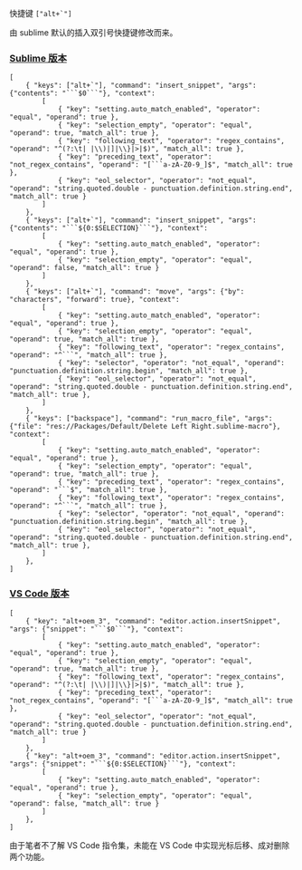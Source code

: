 <p>快捷键 <code>[&quot;alt+`&quot;]</code></p>
<p>由 sublime 默认的插入双引号快捷键修改而来。</p>
<h3 id="sublime-%E7%89%88%E6%9C%AC" tabindex="-1"><a class="header-anchor" href="#sublime-%E7%89%88%E6%9C%AC" data-clickable=""><span>Sublime 版本</span></a></h3>
<pre class="language-json"><code class="language-json"><span class="token punctuation">[</span>
	<span class="token punctuation">{</span> <span class="token property">"keys"</span><span class="token operator">:</span> <span class="token punctuation">[</span><span class="token string">"alt+`"</span><span class="token punctuation">]</span><span class="token punctuation">,</span> <span class="token property">"command"</span><span class="token operator">:</span> <span class="token string">"insert_snippet"</span><span class="token punctuation">,</span> <span class="token property">"args"</span><span class="token operator">:</span> <span class="token punctuation">{</span><span class="token property">"contents"</span><span class="token operator">:</span> <span class="token string">"```$0```"</span><span class="token punctuation">}</span><span class="token punctuation">,</span> <span class="token property">"context"</span><span class="token operator">:</span>
		<span class="token punctuation">[</span>
			<span class="token punctuation">{</span> <span class="token property">"key"</span><span class="token operator">:</span> <span class="token string">"setting.auto_match_enabled"</span><span class="token punctuation">,</span> <span class="token property">"operator"</span><span class="token operator">:</span> <span class="token string">"equal"</span><span class="token punctuation">,</span> <span class="token property">"operand"</span><span class="token operator">:</span> <span class="token boolean">true</span> <span class="token punctuation">}</span><span class="token punctuation">,</span>
			<span class="token punctuation">{</span> <span class="token property">"key"</span><span class="token operator">:</span> <span class="token string">"selection_empty"</span><span class="token punctuation">,</span> <span class="token property">"operator"</span><span class="token operator">:</span> <span class="token string">"equal"</span><span class="token punctuation">,</span> <span class="token property">"operand"</span><span class="token operator">:</span> <span class="token boolean">true</span><span class="token punctuation">,</span> <span class="token property">"match_all"</span><span class="token operator">:</span> <span class="token boolean">true</span> <span class="token punctuation">}</span><span class="token punctuation">,</span>
			<span class="token punctuation">{</span> <span class="token property">"key"</span><span class="token operator">:</span> <span class="token string">"following_text"</span><span class="token punctuation">,</span> <span class="token property">"operator"</span><span class="token operator">:</span> <span class="token string">"regex_contains"</span><span class="token punctuation">,</span> <span class="token property">"operand"</span><span class="token operator">:</span> <span class="token string">"^(?:\t| |\\)|]|\\}|>|$)"</span><span class="token punctuation">,</span> <span class="token property">"match_all"</span><span class="token operator">:</span> <span class="token boolean">true</span> <span class="token punctuation">}</span><span class="token punctuation">,</span>
			<span class="token punctuation">{</span> <span class="token property">"key"</span><span class="token operator">:</span> <span class="token string">"preceding_text"</span><span class="token punctuation">,</span> <span class="token property">"operator"</span><span class="token operator">:</span> <span class="token string">"not_regex_contains"</span><span class="token punctuation">,</span> <span class="token property">"operand"</span><span class="token operator">:</span> <span class="token string">"[```a-zA-Z0-9_]$"</span><span class="token punctuation">,</span> <span class="token property">"match_all"</span><span class="token operator">:</span> <span class="token boolean">true</span> <span class="token punctuation">}</span><span class="token punctuation">,</span>
			<span class="token punctuation">{</span> <span class="token property">"key"</span><span class="token operator">:</span> <span class="token string">"eol_selector"</span><span class="token punctuation">,</span> <span class="token property">"operator"</span><span class="token operator">:</span> <span class="token string">"not_equal"</span><span class="token punctuation">,</span> <span class="token property">"operand"</span><span class="token operator">:</span> <span class="token string">"string.quoted.double - punctuation.definition.string.end"</span><span class="token punctuation">,</span> <span class="token property">"match_all"</span><span class="token operator">:</span> <span class="token boolean">true</span> <span class="token punctuation">}</span>
		<span class="token punctuation">]</span>
	<span class="token punctuation">}</span><span class="token punctuation">,</span>
	<span class="token punctuation">{</span> <span class="token property">"keys"</span><span class="token operator">:</span> <span class="token punctuation">[</span><span class="token string">"alt+`"</span><span class="token punctuation">]</span><span class="token punctuation">,</span> <span class="token property">"command"</span><span class="token operator">:</span> <span class="token string">"insert_snippet"</span><span class="token punctuation">,</span> <span class="token property">"args"</span><span class="token operator">:</span> <span class="token punctuation">{</span><span class="token property">"contents"</span><span class="token operator">:</span> <span class="token string">"```${0:$SELECTION}```"</span><span class="token punctuation">}</span><span class="token punctuation">,</span> <span class="token property">"context"</span><span class="token operator">:</span>
		<span class="token punctuation">[</span>
			<span class="token punctuation">{</span> <span class="token property">"key"</span><span class="token operator">:</span> <span class="token string">"setting.auto_match_enabled"</span><span class="token punctuation">,</span> <span class="token property">"operator"</span><span class="token operator">:</span> <span class="token string">"equal"</span><span class="token punctuation">,</span> <span class="token property">"operand"</span><span class="token operator">:</span> <span class="token boolean">true</span> <span class="token punctuation">}</span><span class="token punctuation">,</span>
			<span class="token punctuation">{</span> <span class="token property">"key"</span><span class="token operator">:</span> <span class="token string">"selection_empty"</span><span class="token punctuation">,</span> <span class="token property">"operator"</span><span class="token operator">:</span> <span class="token string">"equal"</span><span class="token punctuation">,</span> <span class="token property">"operand"</span><span class="token operator">:</span> <span class="token boolean">false</span><span class="token punctuation">,</span> <span class="token property">"match_all"</span><span class="token operator">:</span> <span class="token boolean">true</span> <span class="token punctuation">}</span>
		<span class="token punctuation">]</span>
	<span class="token punctuation">}</span><span class="token punctuation">,</span>
	<span class="token punctuation">{</span> <span class="token property">"keys"</span><span class="token operator">:</span> <span class="token punctuation">[</span><span class="token string">"alt+`"</span><span class="token punctuation">]</span><span class="token punctuation">,</span> <span class="token property">"command"</span><span class="token operator">:</span> <span class="token string">"move"</span><span class="token punctuation">,</span> <span class="token property">"args"</span><span class="token operator">:</span> <span class="token punctuation">{</span><span class="token property">"by"</span><span class="token operator">:</span> <span class="token string">"characters"</span><span class="token punctuation">,</span> <span class="token property">"forward"</span><span class="token operator">:</span> <span class="token boolean">true</span><span class="token punctuation">}</span><span class="token punctuation">,</span> <span class="token property">"context"</span><span class="token operator">:</span>
		<span class="token punctuation">[</span>
			<span class="token punctuation">{</span> <span class="token property">"key"</span><span class="token operator">:</span> <span class="token string">"setting.auto_match_enabled"</span><span class="token punctuation">,</span> <span class="token property">"operator"</span><span class="token operator">:</span> <span class="token string">"equal"</span><span class="token punctuation">,</span> <span class="token property">"operand"</span><span class="token operator">:</span> <span class="token boolean">true</span> <span class="token punctuation">}</span><span class="token punctuation">,</span>
			<span class="token punctuation">{</span> <span class="token property">"key"</span><span class="token operator">:</span> <span class="token string">"selection_empty"</span><span class="token punctuation">,</span> <span class="token property">"operator"</span><span class="token operator">:</span> <span class="token string">"equal"</span><span class="token punctuation">,</span> <span class="token property">"operand"</span><span class="token operator">:</span> <span class="token boolean">true</span><span class="token punctuation">,</span> <span class="token property">"match_all"</span><span class="token operator">:</span> <span class="token boolean">true</span> <span class="token punctuation">}</span><span class="token punctuation">,</span>
			<span class="token punctuation">{</span> <span class="token property">"key"</span><span class="token operator">:</span> <span class="token string">"following_text"</span><span class="token punctuation">,</span> <span class="token property">"operator"</span><span class="token operator">:</span> <span class="token string">"regex_contains"</span><span class="token punctuation">,</span> <span class="token property">"operand"</span><span class="token operator">:</span> <span class="token string">"^```"</span><span class="token punctuation">,</span> <span class="token property">"match_all"</span><span class="token operator">:</span> <span class="token boolean">true</span> <span class="token punctuation">}</span><span class="token punctuation">,</span>
			<span class="token punctuation">{</span> <span class="token property">"key"</span><span class="token operator">:</span> <span class="token string">"selector"</span><span class="token punctuation">,</span> <span class="token property">"operator"</span><span class="token operator">:</span> <span class="token string">"not_equal"</span><span class="token punctuation">,</span> <span class="token property">"operand"</span><span class="token operator">:</span> <span class="token string">"punctuation.definition.string.begin"</span><span class="token punctuation">,</span> <span class="token property">"match_all"</span><span class="token operator">:</span> <span class="token boolean">true</span> <span class="token punctuation">}</span><span class="token punctuation">,</span>
			<span class="token punctuation">{</span> <span class="token property">"key"</span><span class="token operator">:</span> <span class="token string">"eol_selector"</span><span class="token punctuation">,</span> <span class="token property">"operator"</span><span class="token operator">:</span> <span class="token string">"not_equal"</span><span class="token punctuation">,</span> <span class="token property">"operand"</span><span class="token operator">:</span> <span class="token string">"string.quoted.double - punctuation.definition.string.end"</span><span class="token punctuation">,</span> <span class="token property">"match_all"</span><span class="token operator">:</span> <span class="token boolean">true</span> <span class="token punctuation">}</span><span class="token punctuation">,</span>
		<span class="token punctuation">]</span>
	<span class="token punctuation">}</span><span class="token punctuation">,</span>
	<span class="token punctuation">{</span> <span class="token property">"keys"</span><span class="token operator">:</span> <span class="token punctuation">[</span><span class="token string">"backspace"</span><span class="token punctuation">]</span><span class="token punctuation">,</span> <span class="token property">"command"</span><span class="token operator">:</span> <span class="token string">"run_macro_file"</span><span class="token punctuation">,</span> <span class="token property">"args"</span><span class="token operator">:</span> <span class="token punctuation">{</span><span class="token property">"file"</span><span class="token operator">:</span> <span class="token string">"res://Packages/Default/Delete Left Right.sublime-macro"</span><span class="token punctuation">}</span><span class="token punctuation">,</span> <span class="token property">"context"</span><span class="token operator">:</span>
		<span class="token punctuation">[</span>
			<span class="token punctuation">{</span> <span class="token property">"key"</span><span class="token operator">:</span> <span class="token string">"setting.auto_match_enabled"</span><span class="token punctuation">,</span> <span class="token property">"operator"</span><span class="token operator">:</span> <span class="token string">"equal"</span><span class="token punctuation">,</span> <span class="token property">"operand"</span><span class="token operator">:</span> <span class="token boolean">true</span> <span class="token punctuation">}</span><span class="token punctuation">,</span>
			<span class="token punctuation">{</span> <span class="token property">"key"</span><span class="token operator">:</span> <span class="token string">"selection_empty"</span><span class="token punctuation">,</span> <span class="token property">"operator"</span><span class="token operator">:</span> <span class="token string">"equal"</span><span class="token punctuation">,</span> <span class="token property">"operand"</span><span class="token operator">:</span> <span class="token boolean">true</span><span class="token punctuation">,</span> <span class="token property">"match_all"</span><span class="token operator">:</span> <span class="token boolean">true</span> <span class="token punctuation">}</span><span class="token punctuation">,</span>
			<span class="token punctuation">{</span> <span class="token property">"key"</span><span class="token operator">:</span> <span class="token string">"preceding_text"</span><span class="token punctuation">,</span> <span class="token property">"operator"</span><span class="token operator">:</span> <span class="token string">"regex_contains"</span><span class="token punctuation">,</span> <span class="token property">"operand"</span><span class="token operator">:</span> <span class="token string">"```$"</span><span class="token punctuation">,</span> <span class="token property">"match_all"</span><span class="token operator">:</span> <span class="token boolean">true</span> <span class="token punctuation">}</span><span class="token punctuation">,</span>
			<span class="token punctuation">{</span> <span class="token property">"key"</span><span class="token operator">:</span> <span class="token string">"following_text"</span><span class="token punctuation">,</span> <span class="token property">"operator"</span><span class="token operator">:</span> <span class="token string">"regex_contains"</span><span class="token punctuation">,</span> <span class="token property">"operand"</span><span class="token operator">:</span> <span class="token string">"^```"</span><span class="token punctuation">,</span> <span class="token property">"match_all"</span><span class="token operator">:</span> <span class="token boolean">true</span> <span class="token punctuation">}</span><span class="token punctuation">,</span>
			<span class="token punctuation">{</span> <span class="token property">"key"</span><span class="token operator">:</span> <span class="token string">"selector"</span><span class="token punctuation">,</span> <span class="token property">"operator"</span><span class="token operator">:</span> <span class="token string">"not_equal"</span><span class="token punctuation">,</span> <span class="token property">"operand"</span><span class="token operator">:</span> <span class="token string">"punctuation.definition.string.begin"</span><span class="token punctuation">,</span> <span class="token property">"match_all"</span><span class="token operator">:</span> <span class="token boolean">true</span> <span class="token punctuation">}</span><span class="token punctuation">,</span>
			<span class="token punctuation">{</span> <span class="token property">"key"</span><span class="token operator">:</span> <span class="token string">"eol_selector"</span><span class="token punctuation">,</span> <span class="token property">"operator"</span><span class="token operator">:</span> <span class="token string">"not_equal"</span><span class="token punctuation">,</span> <span class="token property">"operand"</span><span class="token operator">:</span> <span class="token string">"string.quoted.double - punctuation.definition.string.end"</span><span class="token punctuation">,</span> <span class="token property">"match_all"</span><span class="token operator">:</span> <span class="token boolean">true</span> <span class="token punctuation">}</span><span class="token punctuation">,</span>
		<span class="token punctuation">]</span>
	<span class="token punctuation">}</span><span class="token punctuation">,</span>
<span class="token punctuation">]</span>
</code></pre>
<h3 id="vs-code-%E7%89%88%E6%9C%AC" tabindex="-1"><a class="header-anchor" href="#vs-code-%E7%89%88%E6%9C%AC" data-clickable=""><span>VS Code 版本</span></a></h3>
<pre class="language-json"><code class="language-json"><span class="token punctuation">[</span>
	<span class="token punctuation">{</span> <span class="token property">"key"</span><span class="token operator">:</span> <span class="token string">"alt+oem_3"</span><span class="token punctuation">,</span> <span class="token property">"command"</span><span class="token operator">:</span> <span class="token string">"editor.action.insertSnippet"</span><span class="token punctuation">,</span> <span class="token property">"args"</span><span class="token operator">:</span> <span class="token punctuation">{</span><span class="token property">"snippet"</span><span class="token operator">:</span> <span class="token string">"```$0```"</span><span class="token punctuation">}</span><span class="token punctuation">,</span> <span class="token property">"context"</span><span class="token operator">:</span>
		<span class="token punctuation">[</span>
			<span class="token punctuation">{</span> <span class="token property">"key"</span><span class="token operator">:</span> <span class="token string">"setting.auto_match_enabled"</span><span class="token punctuation">,</span> <span class="token property">"operator"</span><span class="token operator">:</span> <span class="token string">"equal"</span><span class="token punctuation">,</span> <span class="token property">"operand"</span><span class="token operator">:</span> <span class="token boolean">true</span> <span class="token punctuation">}</span><span class="token punctuation">,</span>
			<span class="token punctuation">{</span> <span class="token property">"key"</span><span class="token operator">:</span> <span class="token string">"selection_empty"</span><span class="token punctuation">,</span> <span class="token property">"operator"</span><span class="token operator">:</span> <span class="token string">"equal"</span><span class="token punctuation">,</span> <span class="token property">"operand"</span><span class="token operator">:</span> <span class="token boolean">true</span><span class="token punctuation">,</span> <span class="token property">"match_all"</span><span class="token operator">:</span> <span class="token boolean">true</span> <span class="token punctuation">}</span><span class="token punctuation">,</span>
			<span class="token punctuation">{</span> <span class="token property">"key"</span><span class="token operator">:</span> <span class="token string">"following_text"</span><span class="token punctuation">,</span> <span class="token property">"operator"</span><span class="token operator">:</span> <span class="token string">"regex_contains"</span><span class="token punctuation">,</span> <span class="token property">"operand"</span><span class="token operator">:</span> <span class="token string">"^(?:\t| |\\)|]|\\}|>|$)"</span><span class="token punctuation">,</span> <span class="token property">"match_all"</span><span class="token operator">:</span> <span class="token boolean">true</span> <span class="token punctuation">}</span><span class="token punctuation">,</span>
			<span class="token punctuation">{</span> <span class="token property">"key"</span><span class="token operator">:</span> <span class="token string">"preceding_text"</span><span class="token punctuation">,</span> <span class="token property">"operator"</span><span class="token operator">:</span> <span class="token string">"not_regex_contains"</span><span class="token punctuation">,</span> <span class="token property">"operand"</span><span class="token operator">:</span> <span class="token string">"[```a-zA-Z0-9_]$"</span><span class="token punctuation">,</span> <span class="token property">"match_all"</span><span class="token operator">:</span> <span class="token boolean">true</span> <span class="token punctuation">}</span><span class="token punctuation">,</span>
			<span class="token punctuation">{</span> <span class="token property">"key"</span><span class="token operator">:</span> <span class="token string">"eol_selector"</span><span class="token punctuation">,</span> <span class="token property">"operator"</span><span class="token operator">:</span> <span class="token string">"not_equal"</span><span class="token punctuation">,</span> <span class="token property">"operand"</span><span class="token operator">:</span> <span class="token string">"string.quoted.double - punctuation.definition.string.end"</span><span class="token punctuation">,</span> <span class="token property">"match_all"</span><span class="token operator">:</span> <span class="token boolean">true</span> <span class="token punctuation">}</span>
		<span class="token punctuation">]</span>
	<span class="token punctuation">}</span><span class="token punctuation">,</span>
	<span class="token punctuation">{</span> <span class="token property">"key"</span><span class="token operator">:</span> <span class="token string">"alt+oem_3"</span><span class="token punctuation">,</span> <span class="token property">"command"</span><span class="token operator">:</span> <span class="token string">"editor.action.insertSnippet"</span><span class="token punctuation">,</span> <span class="token property">"args"</span><span class="token operator">:</span> <span class="token punctuation">{</span><span class="token property">"snippet"</span><span class="token operator">:</span> <span class="token string">"```${0:$SELECTION}```"</span><span class="token punctuation">}</span><span class="token punctuation">,</span> <span class="token property">"context"</span><span class="token operator">:</span>
		<span class="token punctuation">[</span>
			<span class="token punctuation">{</span> <span class="token property">"key"</span><span class="token operator">:</span> <span class="token string">"setting.auto_match_enabled"</span><span class="token punctuation">,</span> <span class="token property">"operator"</span><span class="token operator">:</span> <span class="token string">"equal"</span><span class="token punctuation">,</span> <span class="token property">"operand"</span><span class="token operator">:</span> <span class="token boolean">true</span> <span class="token punctuation">}</span><span class="token punctuation">,</span>
			<span class="token punctuation">{</span> <span class="token property">"key"</span><span class="token operator">:</span> <span class="token string">"selection_empty"</span><span class="token punctuation">,</span> <span class="token property">"operator"</span><span class="token operator">:</span> <span class="token string">"equal"</span><span class="token punctuation">,</span> <span class="token property">"operand"</span><span class="token operator">:</span> <span class="token boolean">false</span><span class="token punctuation">,</span> <span class="token property">"match_all"</span><span class="token operator">:</span> <span class="token boolean">true</span> <span class="token punctuation">}</span>
		<span class="token punctuation">]</span>
	<span class="token punctuation">}</span><span class="token punctuation">,</span>
<span class="token punctuation">]</span>
</code></pre>
<p>由于笔者不了解 VS Code 指令集，未能在 VS Code 中实现光标后移、成对删除两个功能。</p>
